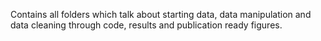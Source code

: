 Contains all folders which talk about starting data, data manipulation and data cleaning through code, results and publication ready figures.
